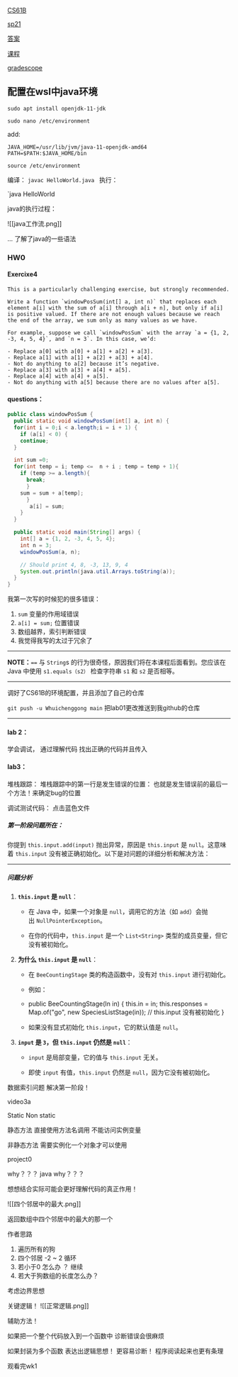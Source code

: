 

[CS61B](https://csdiy.wiki/%E6%95%B0%E6%8D%AE%E7%BB%93%E6%9E%84%E4%B8%8E%E7%AE%97%E6%B3%95/CS61B/#_1)

[sp21](https://sp21.datastructur.es/)

[答案](https://github.com/InsideEmpire/CS61B-PathwayToSuccess)

[课程](https://sp24.datastructur.es/)

[gradescope](https://www.gradescope.com/courses/137626/assignments/1473073/submissions/315627984)


## 配置在wsl中java环境

`sudo apt install openjdk-11-jdk`

`sudo nano /etc/environment`

add: 
~~~
JAVA_HOME=/usr/lib/jvm/java-11-openjdk-amd64
PATH=$PATH:$JAVA_HOME/bin
~~~

~~~
source /etc/environment
~~~

编译：
`javac HelloWorld.java
`
执行：

`java HelloWorld

java的执行过程：

![[java工作流.png]]


... 了解了java的一些语法


### HW0

#### Exercixe4

~~~
This is a particularly challenging exercise, but strongly recommended.

Write a function `windowPosSum(int[] a, int n)` that replaces each element a[i] with the sum of a[i] through a[i + n], but only if a[i] is positive valued. If there are not enough values because we reach the end of the array, we sum only as many values as we have.

For example, suppose we call `windowPosSum` with the array `a = {1, 2, -3, 4, 5, 4}`, and `n = 3`. In this case, we’d:

- Replace a[0] with a[0] + a[1] + a[2] + a[3].
- Replace a[1] with a[1] + a[2] + a[3] + a[4].
- Not do anything to a[2] because it’s negative.
- Replace a[3] with a[3] + a[4] + a[5].
- Replace a[4] with a[4] + a[5].
- Not do anything with a[5] because there are no values after a[5].
~~~


#### questions：

```java
public class windowPosSum {
  public static void windowPosSum(int[] a, int n) {
  for(int i = 0;i < a.length;i = i + 1) {
    if (a[i] < 0) {
    continue;
  }

  int sum =0;
  for(int temp = i; temp <=  n + i ; temp = temp + 1){
    if (temp >= a.length){
      break;
      }
    sum = sum + a[temp];
      }
       a[i] = sum;
    }
  }

  public static void main(String[] args) {
    int[] a = {1, 2, -3, 4, 5, 4};
    int n = 3;
    windowPosSum(a, n);

    // Should print 4, 8, -3, 13, 9, 4
    System.out.println(java.util.Arrays.toString(a));
  }
}
```

我第一次写的时候犯的很多错误：

1. `sum` 变量的作用域错误
2. `a[i] = sum;` 位置错误
3. 数组越界，索引判断错误
4. 我觉得我写的太过于冗余了

---

**NOTE：**`==` 与 `String`s 的行为很奇怪，原因我们将在本课程后面看到。您应该在 Java 中使用 `s1.equals（s2）` 检查字符串 `s1` 和 `s2` 是否相等。


---

调好了CS61B的环境配置，并且添加了自己的仓库

`git push -u Whuichenggong main` 把lab01更改推送到我github的仓库

---

#### lab 2：

学会调试， 通过理解代码 找出正确的代码并且传入

#### lab3：

堆栈跟踪： 堆栈跟踪中的第一行是发生错误的位置： 也就是发生错误前的最后一个方法！来确定bug的位置

调试测试代码： 点击蓝色文件  

##### 第一阶段问题所在：

你提到 `this.input.add(input)` 抛出异常，原因是 `this.input` 是 `null`。这意味着 `this.input` 没有被正确初始化。以下是对问题的详细分析和解决方法：

---

##### 问题分析

1. **`this.input` 是 `null`**：
    
    - 在 Java 中，如果一个对象是 `null`，调用它的方法（如 `add`）会抛出 `NullPointerException`。
        
    - 在你的代码中，`this.input` 是一个 `List<String>` 类型的成员变量，但它没有被初始化。
        
2. **为什么 `this.input` 是 `null`**：
    
    - 在 `BeeCountingStage` 类的构造函数中，没有对 `this.input` 进行初始化。
        
    - 例如：
    - 
        public BeeCountingStage(In in) {
            this.in = in;
            this.responses = Map.of("go", new SpeciesListStage(in));
            // this.input 没有被初始化
        }
        
    - 如果没有显式初始化 `this.input`，它的默认值是 `null`。
        
3. **`input` 是 `3`，但 `this.input` 仍然是 `null`**：
    
    - `input` 是局部变量，它的值与 `this.input` 无关。
        
    - 即使 `input` 有值，`this.input` 仍然是 `null`，因为它没有被初始化。

数据索引问题 解决第一阶段！



video3a

Static Non static

静态方法 直接使用方法名调用 不能访问实例变量
 

非静态方法 需要实例化一个对象才可以使用

project0

why？？？ java why？？？

想想结合实际可能会更好理解代码的真正作用！ 


![[四个邻居中的最大.png]]


返回数组中四个邻居中的最大的那一个

作者思路 
1. 遍历所有的狗 
2. 四个邻居 -2 ~ 2 循环
3. 若小于0 怎么办 ？ 继续
4.  若大于狗数组的长度怎么办？  

考虑边界思想

关键逻辑！
![[正常逻辑.png]]

辅助方法！

如果把一个整个代码放入到一个函数中 诊断错误会很麻烦

如果封装为多个函数 表达出逻辑思想！ 更容易诊断！ 程序阅读起来也更有条理

观看完wk1